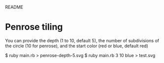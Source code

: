 README

# Penrose tiling

You can provide the depth (1 to 10, default 5), the number of subdivisions of the circle (10 for penrose), and the start color (red or blue, default red)

$ ruby main.rb > penrose-depth-5.svg
$ ruby main.rb 3 10 blue > test.svg